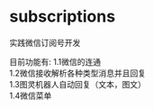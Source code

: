 # subscriptions
实践微信订阅号开发

目前功能有:
1.1微信的连通  <br>
1.2微信接收解析各种类型消息并且回复 <br>
1.3图灵机器人自动回复（文本，图文） <br>
1.4微信菜单 <br>
